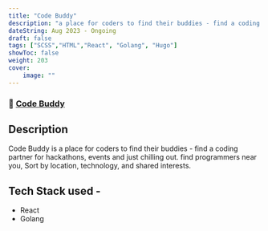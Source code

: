 ```yaml
---
title: "Code Buddy"
description: "a place for coders to find their buddies - find a coding partner for hackathons, events and just chilling out. find programmers near you, Sort by location, technology, and shared interests."
dateString: Aug 2023 - Ongoing
draft: false
tags: ["SCSS","HTML","React", "Golang", "Hugo"]
showToc: false
weight: 203
cover:
    image: ""
--- 
```

### 🔗 [Code Buddy](https://bode-buddy.netlify.app/)

## Description

Code Buddy is a place for coders to find their buddies - find a coding partner for hackathons, events and just chilling out. find programmers near you, Sort by location, technology, and shared interests.

## Tech Stack used -

- React
- Golang
